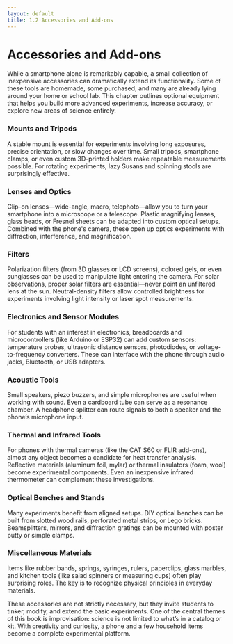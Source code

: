 ```yaml
---
layout: default
title: 1.2 Accessories and Add-ons
---
```


# Accessories and Add-ons

While a smartphone alone is remarkably capable, a small collection of inexpensive accessories can dramatically extend its functionality. Some of these tools are homemade, some purchased, and many are already lying around your home or school lab. This chapter outlines optional equipment that helps you build more advanced experiments, increase accuracy, or explore new areas of science entirely.

### Mounts and Tripods

A stable mount is essential for experiments involving long exposures, precise orientation, or slow changes over time. Small tripods, smartphone clamps, or even custom 3D-printed holders make repeatable measurements possible. For rotating experiments, lazy Susans and spinning stools are surprisingly effective.

### Lenses and Optics

Clip-on lenses—wide-angle, macro, telephoto—allow you to turn your smartphone into a microscope or a telescope. Plastic magnifying lenses, glass beads, or Fresnel sheets can be adapted into custom optical setups. Combined with the phone's camera, these open up optics experiments with diffraction, interference, and magnification.

### Filters

Polarization filters (from 3D glasses or LCD screens), colored gels, or even sunglasses can be used to manipulate light entering the camera. For solar observations, proper solar filters are essential—never point an unfiltered lens at the sun. Neutral-density filters allow controlled brightness for experiments involving light intensity or laser spot measurements.

### Electronics and Sensor Modules

For students with an interest in electronics, breadboards and microcontrollers (like Arduino or ESP32) can add custom sensors: temperature probes, ultrasonic distance sensors, photodiodes, or voltage-to-frequency converters. These can interface with the phone through audio jacks, Bluetooth, or USB adapters.

### Acoustic Tools

Small speakers, piezo buzzers, and simple microphones are useful when working with sound. Even a cardboard tube can serve as a resonance chamber. A headphone splitter can route signals to both a speaker and the phone’s microphone input.

### Thermal and Infrared Tools

For phones with thermal cameras (like the CAT S60 or FLIR add-ons), almost any object becomes a candidate for heat transfer analysis. Reflective materials (aluminum foil, mylar) or thermal insulators (foam, wool) become experimental components. Even an inexpensive infrared thermometer can complement these investigations.

### Optical Benches and Stands

Many experiments benefit from aligned setups. DIY optical benches can be built from slotted wood rails, perforated metal strips, or Lego bricks. Beamsplitters, mirrors, and diffraction gratings can be mounted with poster putty or simple clamps.

### Miscellaneous Materials

Items like rubber bands, springs, syringes, rulers, paperclips, glass marbles, and kitchen tools (like salad spinners or measuring cups) often play surprising roles. The key is to recognize physical principles in everyday materials.

These accessories are not strictly necessary, but they invite students to tinker, modify, and extend the basic experiments. One of the central themes of this book is improvisation: science is not limited to what’s in a catalog or kit. With creativity and curiosity, a phone and a few household items become a complete experimental platform.
